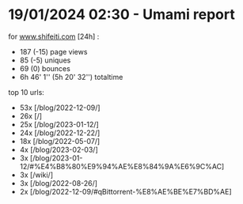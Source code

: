 # 19/01/2024 02:30 - Umami report
for www.shifeiti.com [24h] :

 - 187 (-15) page views
 - 85 (-5) uniques
 - 69 (0) bounces
 - 6h 46' 1'' (5h 20' 32'') totaltime


top 10 urls:
 - 53x [/blog/2022-12-09/]
 - 26x [/]
 - 25x [/blog/2023-01-12/]
 - 24x [/blog/2022-12-22/]
 - 18x [/blog/2022-05-07/]
 - 4x [/blog/2023-02-03/]
 - 3x [/blog/2023-01-12/#%E4%B8%80%E9%94%AE%E8%84%9A%E6%9C%AC]
 - 3x [/wiki/]
 - 3x [/blog/2022-08-26/]
 - 2x [/blog/2022-12-09/#qBittorrent-%E8%AE%BE%E7%BD%AE]


